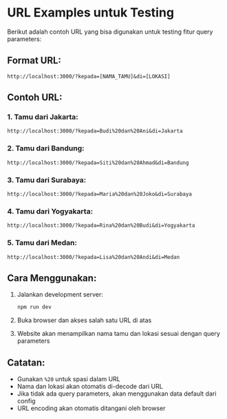 # URL Examples untuk Testing

Berikut adalah contoh URL yang bisa digunakan untuk testing fitur query parameters:

## Format URL:
```
http://localhost:3000/?kepada=[NAMA_TAMU]&di=[LOKASI]
```

## Contoh URL:

### 1. Tamu dari Jakarta:
```
http://localhost:3000/?kepada=Budi%20dan%20Ani&di=Jakarta
```

### 2. Tamu dari Bandung:
```
http://localhost:3000/?kepada=Siti%20dan%20Ahmad&di=Bandung
```

### 3. Tamu dari Surabaya:
```
http://localhost:3000/?kepada=Maria%20dan%20Joko&di=Surabaya
```

### 4. Tamu dari Yogyakarta:
```
http://localhost:3000/?kepada=Rina%20dan%20Budi&di=Yogyakarta
```

### 5. Tamu dari Medan:
```
http://localhost:3000/?kepada=Lisa%20dan%20Andi&di=Medan
```

## Cara Menggunakan:

1. Jalankan development server:
   ```bash
   npm run dev
   ```

2. Buka browser dan akses salah satu URL di atas

3. Website akan menampilkan nama tamu dan lokasi sesuai dengan query parameters

## Catatan:

- Gunakan `%20` untuk spasi dalam URL
- Nama dan lokasi akan otomatis di-decode dari URL
- Jika tidak ada query parameters, akan menggunakan data default dari config
- URL encoding akan otomatis ditangani oleh browser
